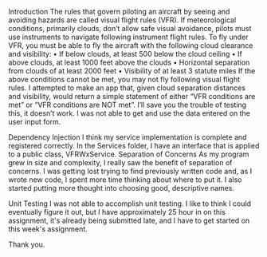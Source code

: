 Introduction
The rules that govern piloting an aircraft by seeing and avoiding hazards are called visual flight rules (VFR). If meteorological conditions, primarily clouds, don’t allow safe visual avoidance, pilots must use instruments to navigate following instrument flight rules.
To fly under VFR, you must be able to fly the aircraft with the following cloud clearance and visibility:
•	If below clouds, at least 500 below the cloud ceiling
•	If above clouds, at least 1000 feet above the clouds
•	Horizontal separation from clouds of at least 2000 feet
•	Visibility of at least 3 statute miles
If the above conditions cannot be met, you may not fly following visual flight rules. I attempted to make an app that, given cloud separation distances and visibility, would return a simple statement of either “VFR conditions are met” or “VFR conditions are NOT met”. I’ll save you the trouble of testing this, it doesn’t work. I was not able to get and use the data entered on the user input form.

Dependency Injection
I think my service implementation is complete and registered correctly. In the Services folder, I have an interface that is applied to a public class, VFRWxService.
Separation of Concerns
As my program grew in size and complexity, I really saw the benefit of separation of concerns. I was getting lost trying to find previously written code and, as I wrote new code, I spent more time thinking about where to put it. I also started putting more thought into choosing good, descriptive names. 

Unit Testing
I was not able to accomplish unit testing. I like to think I could eventually figure it out, but I have approximately 25 hour in on this assignment, it's already being submitted late, and I have to get started on this week's assignment.

Thank you.
